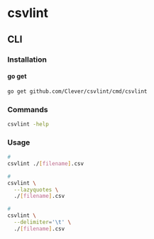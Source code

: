 # csvlint

## CLI

### Installation

#### go get

```sh
go get github.com/Clever/csvlint/cmd/csvlint
```

### Commands

```sh
csvlint -help
```

### Usage

```sh
#
csvlint ./[filename].csv

#
csvlint \
  --lazyquotes \
  ./[filename].csv

#
csvlint \
  --delimiter='\t' \
  ./[filename].csv
```
